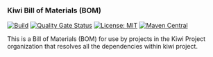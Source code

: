 ### Kiwi Bill of Materials (BOM)
[![Build](https://github.com/kiwiproject/kiwi-bom/actions/workflows/build.yml/badge.svg?branch=main)](https://github.com/kiwiproject/kiwi-bom/actions/workflows/build.yml?query=branch%3Amain)
[![Quality Gate Status](https://sonarcloud.io/api/project_badges/measure?project=kiwiproject_kiwi-bom&metric=alert_status)](https://sonarcloud.io/dashboard?id=kiwiproject_kiwi-bom)
[![License: MIT](https://img.shields.io/badge/License-MIT-blue.svg)](https://opensource.org/licenses/MIT)
[![Maven Central](https://img.shields.io/maven-central/v/org.kiwiproject/kiwi-bom)](https://central.sonatype.com/artifact/org.kiwiproject/kiwi-bom/ )

This is a Bill of Materials (BOM) for use by projects in the Kiwi Project organization that resolves all the dependencies within kiwi project. 
